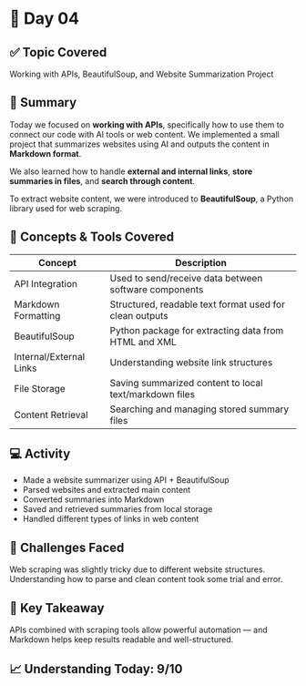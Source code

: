 # 📘 Day 04

## ✅ Topic Covered
Working with APIs, BeautifulSoup, and Website Summarization Project

## 🧠 Summary
Today we focused on **working with APIs**, specifically how to use them to connect our code with AI tools or web content. We implemented a small project that summarizes websites using AI and outputs the content in **Markdown format**.

We also learned how to handle **external and internal links**, **store summaries in files**, and **search through content**.

To extract website content, we were introduced to **BeautifulSoup**, a Python library used for web scraping.

## 🧪 Concepts & Tools Covered

| Concept             | Description                                                       |
|---------------------|-------------------------------------------------------------------|
| API Integration     | Used to send/receive data between software components              |
| Markdown Formatting | Structured, readable text format used for clean outputs            |
| BeautifulSoup       | Python package for extracting data from HTML and XML               |
| Internal/External Links | Understanding website link structures                          |
| File Storage        | Saving summarized content to local text/markdown files             |
| Content Retrieval   | Searching and managing stored summary files                        |

## 💻 Activity
- Made a website summarizer using API + BeautifulSoup
- Parsed websites and extracted main content
- Converted summaries into Markdown
- Saved and retrieved summaries from local storage
- Handled different types of links in web content

## 🤔 Challenges Faced
Web scraping was slightly tricky due to different website structures. Understanding how to parse and clean content took some trial and error.

## 🎯 Key Takeaway
APIs combined with scraping tools allow powerful automation — and Markdown helps keep results readable and well-structured.

## 📈 Understanding Today: 9/10
